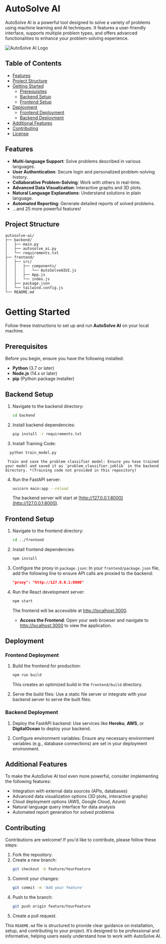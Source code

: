 # AutoSolve AI

AutoSolve AI is a powerful tool designed to solve a variety of problems using machine learning and AI techniques. It features a user-friendly interface, supports multiple problem types, and offers advanced functionalities to enhance your problem-solving experience.

![AutoSolve AI Logo](path/to/your/logo.png)  <!-- Replace with your logo path -->

## Table of Contents

- [Features](#features)
- [Project Structure](#project-structure)
- [Getting Started](#getting-started)
  - [Prerequisites](#prerequisites)
  - [Backend Setup](#backend-setup)
  - [Frontend Setup](#frontend-setup)
- [Deployment](#deployment)
  - [Frontend Deployment](#frontend-deployment)
  - [Backend Deployment](#backend-deployment)
- [Additional Features](#additional-features)
- [Contributing](#contributing)
- [License](#license)

## Features

- **Multi-language Support**: Solve problems described in various languages.
- **User Authentication**: Secure login and personalized problem-solving history.
- **Collaborative Problem-Solving**: Work with others in real-time.
- **Advanced Data Visualization**: Interactive graphs and 3D plots.
- **Natural Language Explanations**: Understand solutions in plain language.
- **Automated Reporting**: Generate detailed reports of solved problems.
- ...and 25 more powerful features!

## Project Structure

```plaintext
autosolve-ai/
├── backend/
│   ├── main.py
│   ├── autosolve_ai.py
│   └── requirements.txt
├── frontend/
│   ├── src/
│   │   ├── components/
│   │   │   └── AutoSolveAIUI.js
│   │   ├── App.js
│   │   └── index.js
│   ├── package.json
│   └── tailwind.config.js
└── README.md
```

# Getting Started

Follow these instructions to set up and run **AutoSolve AI** on your local machine.

## Prerequisites

Before you begin, ensure you have the following installed:

- **Python** (3.7 or later)
- **Node.js** (14.x or later)
- **pip** (Python package installer)

## Backend Setup

1. Navigate to the backend directory:
    ```bash
    cd backend
    ```

2. Install backend dependencies:
    ```bash
    pip install -r requirements.txt
    ```
3. Install Training Code:
  ```bash
    python train_model.py
  ```
```plaintext
 Train and save the problem classifier model: Ensure you have trained your model and saved it as `problem_classifier.joblib` in the backend directory. *(Training code not provided in this repository)
 ```

4. Run the FastAPI server:
    ```bash
    uvicorn main:app --reload
    ```
   The backend server will start at [http://127.0.0.1:8000](http://127.0.0.1:8000).

## Frontend Setup

1. Navigate to the frontend directory:
    ```bash
    cd ../frontend
    ```

2. Install frontend dependencies:
    ```bash
    npm install
    ```

3. Configure the proxy in `package.json`: In your `frontend/package.json` file, add the following line to ensure API calls are proxied to the backend:
    ```json
    "proxy": "http://127.0.0.1:8000"
    ```

4. Run the React development server:
    ```bash
    npm start
    ```
   The frontend will be accessible at [http://localhost:3000](http://localhost:3000).

   - **Access the Frontend**: Open your web browser and navigate to [http://localhost:3000](http://localhost:3000) to view the application.

## Deployment

### Frontend Deployment

1. Build the frontend for production:
    ```bash
    npm run build
    ```
   This creates an optimized build in the `frontend/build` directory.

2. Serve the build files: Use a static file server or integrate with your backend server to serve the built files.

### Backend Deployment

1. Deploy the FastAPI backend: Use services like **Heroku**, **AWS**, or **DigitalOcean** to deploy your backend.

2. Configure environment variables: Ensure any necessary environment variables (e.g., database connections) are set in your deployment environment.

## Additional Features

To make the AutoSolve AI tool even more powerful, consider implementing the following features:

- Integration with external data sources (APIs, databases)
- Advanced data visualization options (3D plots, interactive graphs)
- Cloud deployment options (AWS, Google Cloud, Azure)
- Natural language query interface for data analysis
- Automated report generation for solved problems

## Contributing

Contributions are welcome! If you'd like to contribute, please follow these steps:

1. Fork the repository.
2. Create a new branch:
    ```bash
    git checkout -b feature/YourFeature
    ```
3. Commit your changes:
    ```bash
    git commit -m 'Add your feature'
    ```
4. Push to the branch:
    ```bash
    git push origin feature/YourFeature
    ```
5. Create a pull request.

This `README.md` file is structured to provide clear guidance on installation, setup, and contributing to your project. It’s designed to be professional and informative, helping users easily understand how to work with AutoSolve AI.